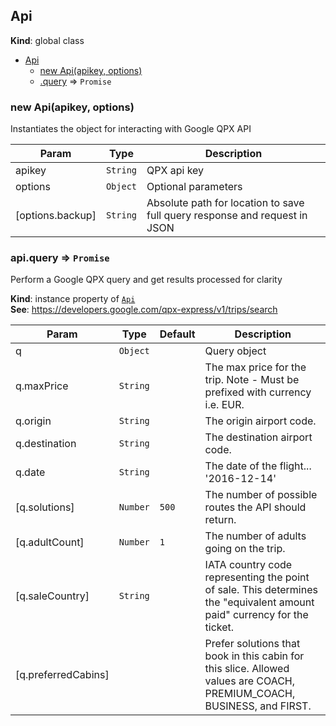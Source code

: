 <a name="Api"></a>

## Api
**Kind**: global class  

* [Api](#Api)
    * [new Api(apikey, options)](#new_Api_new)
    * [.query](#Api+query) ⇒ <code>Promise</code>

<a name="new_Api_new"></a>

### new Api(apikey, options)
Instantiates the object for interacting with Google QPX API


| Param | Type | Description |
| --- | --- | --- |
| apikey | <code>String</code> | QPX api key |
| options | <code>Object</code> | Optional parameters |
| [options.backup] | <code>String</code> | Absolute path for location to save full query response and request in JSON |

<a name="Api+query"></a>

### api.query ⇒ <code>Promise</code>
Perform a Google QPX query and get results processed for clarity

**Kind**: instance property of [<code>Api</code>](#Api)  
**See**: https://developers.google.com/qpx-express/v1/trips/search  

| Param | Type | Default | Description |
| --- | --- | --- | --- |
| q | <code>Object</code> |  | Query object |
| q.maxPrice | <code>String</code> |  | The max price for the trip. Note - Must be prefixed with currency i.e. EUR. |
| q.origin | <code>String</code> |  | The origin airport code. |
| q.destination | <code>String</code> |  | The destination airport code. |
| q.date | <code>String</code> |  | The date of the flight... '2016-12-14' |
| [q.solutions] | <code>Number</code> | <code>500</code> | The number of possible routes the API should return. |
| [q.adultCount] | <code>Number</code> | <code>1</code> | The number of adults going on the trip. |
| [q.saleCountry] | <code>String</code> |  | IATA country code representing the point of sale. This determines the "equivalent amount paid" currency for the ticket. |
| [q.preferredCabins] |  |  | Prefer solutions that book in this cabin for this slice. Allowed values are COACH, PREMIUM_COACH, BUSINESS, and FIRST. |


